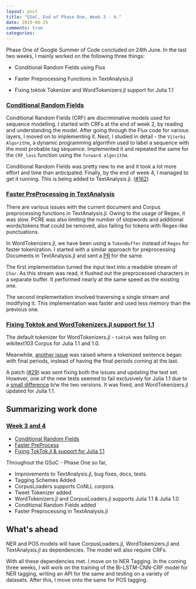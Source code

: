 ```yaml
---
layout: post
title: "GSoC, End of Phase One, Week 3 - 4."
date: 2019-06-25
comments: true
categories:
---
```

Phase One of Google Summer of Code concluded on 24th June.
In the last two weeks, I mainly worked on the following three things:

* Conditional Random Fields using Flux

* Faster Preprocessing Functions in TextAnalysis.jl

* Fixing toktok Tokenizer and WordTokenizers.jl support for Julia 1.1

### <u> Conditional Random Fields </u>

Conditional Random Fields (CRF) are discriminative models used for sequence modelling. I started with CRFs at the end of week 2, by reading and understanding the model. After going through the Flux code for various layers, I moved on to implementing it. Next, I studied in detail - the `Viterbi Algorithm`, a dynamic programming algorithm used to label a sequence with the most probable tag sequence. Implemented it and repeated the same for the `CRF_loss` function using the `forward algorithm`.

Conditional Random Fields was pretty new to me and it took a lot more effort and time than anticipated. Finally, by the end of week 4, I managed to get it running. This is being added to TextAnalysis.jl. ([#162](https://github.com/JuliaText/TextAnalysis.jl/pull/162))

### <u> Faster PreProcessing in TextAnalysis </u>

There are various issues with the current document and Corpus preprocessing functions in TextAnalysis.jl. Owing to the usage of Regex, it was slow. PCRE was also limiting the number of stopwords and additional words/tokens that could be removed, also failing for tokens with Regex-like punctuations.

In WordTokenizers.jl, we have been using a `TokenBuffer` instead of `Regex` for faster tokenization. I started with a similar approach for preprocessing Documents in TextAnalysis.jl and sent a [PR](https://github.com/JuliaText/TextAnalysis.jl/pull/163) for the same.

The first implementation turned the input text into a readable stream of `Char`.
As this stream was read, it flushed out the preprocessed characters in a separate buffer. It performed nearly at the same speed as the existing one.

The second implementation involved traversing a single stream and modifying it. This implementation was faster and used less memory than the previous one.

### <u> Fixing Toktok and WordTokenizers.jl support for 1.1 </u>

The default tokenizer for WordTokenizers.jl - `toktok` was failing on wikitext103 Corpus for Julia 1.1 and 1.0.

Meanwhile, [another issue](https://github.com/JuliaText/WordTokenizers.jl/issues/28) was raised where a tokenized sentence began with final periods, instead of having the final periods coming at the last.

A patch ([#29](https://github.com/JuliaText/WordTokenizers.jl/pull/29)) was sent fixing both the issues and updating the test set. However, one of the new tests seemed to fail exclusively for Julia 1.1 due to a [small difference](https://github.com/JuliaText/WordTokenizers.jl/pull/29#issuecomment-504311770) b/w the two versions. It was fixed, and WordTokenizers.jl updated for Julia 1.1.

## Summarizing work done

### <u> Week 3 and 4 </u>

* [Conditional Random Fields](https://github.com/JuliaText/TextAnalysis.jl/pull/163)
* [Faster PreProcess](https://github.com/JuliaText/TextAnalysis.jl/pull/163)
* [Fixing TokTok.jl & support for Julia 1.1](https://github.com/JuliaText/WordTokenizers.jl/pull/29)

Throughout the GSoC - Phase One so far,

* Improvements to TextAnalysis.jl, bug fixes, docs, tests.
* Tagging Schemes Added
* CorpusLoaders supports CoNLL corpora.
* Tweet Tokenizer added
* WordTokenizers.jl and CorpusLoaders.jl supports Julia 1.1 & Julia 1.0
* Conditional Random Fields added
* Faster Preprocessing in TextAnalysis.jl

## What's ahead
NER and POS models will have CorpusLoaders.jl, WordTokenizers.jl and TextAnalysis.jl as dependencies. The model will also require CRFs.

With all these dependencies met. I move on to NER Tagging. In the coming three weeks, I will work on the training of the Bi-LSTM-CNN-CRF model for NER tagging, writing an API for the same and testing on a variety of datasets. After this, I move onto the same for POS tagging.
